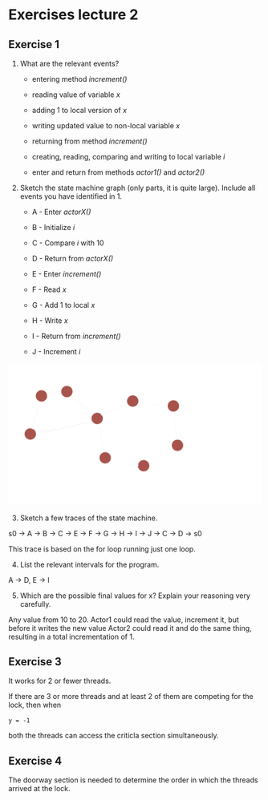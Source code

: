 # Exercises lecture 2

## Exercise 1

1. What are the relevant events?

	- entering method *increment()*

	- reading value of variable *x*

	- adding 1 to local version of *x*

	- writing updated value to non-local variable *x*

	- returning from method *increment()*

	- creating, reading, comparing and writing to local variable *i*

	- enter and return from methods *actor1()* and *actor2()*

2. Sketch the state machine graph (only parts, it is quite large). Include all events you have identified in 1.

	- A - Enter *actorX()*

	- B - Initialize *i*

	- C - Compare *i* with 10
	
	- D - Return from *actorX()*

	- E - Enter *increment()*

	- F - Read *x*

	- G - Add 1 to local *x*

	- H - Write *x*

	- I - Return from *increment()*

	- J - Increment *i*

![The state machine sketch](./images/state_machine.png)

3. Sketch a few traces of the state machine.

s0 -> A -> B -> C -> E -> F -> G -> H -> I -> J -> C -> D -> s0

This trace is based on the for loop running just one loop.

4. List the relevant intervals for the program.

A -> D, E -> I

5. Which are the possible final values for x?  Explain your reasoning very carefully.

Any value from 10 to 20. Actor1 could read the value, increment it, but before it writes the new value Actor2 could read it and do the same thing, resulting in a total incrementation of 1. 

## Exercise 3

It works for 2 or fewer threads.

If there are 3 or more threads and at least 2 of them are competing for the lock, then when 

	y = -1
both the threads can access the criticla section simultaneously.

## Exercise 4

The doorway section is needed to determine the order in which the threads arrived at the lock.